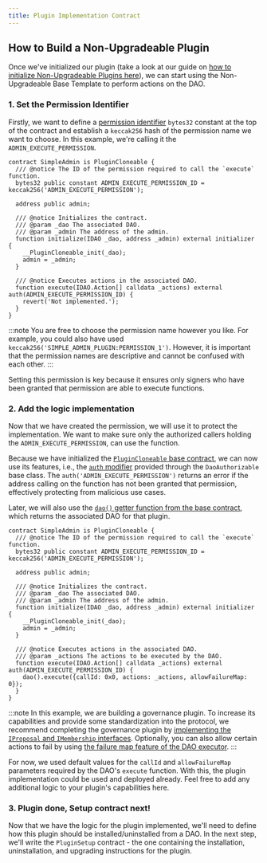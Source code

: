 ```yaml
---
title: Plugin Implementation Contract
---
```


## How to Build a Non-Upgradeable Plugin

Once we've initialized our plugin (take a look at our guide on [how to initialize Non-Upgradeable Plugins here](./01-initialization.md)), we can start using the Non-Upgradeable Base Template to perform actions on the DAO.

### 1. Set the Permission Identifier

Firstly, we want to define a [permission identifier](../../../01-how-it-works/01-core/02-permissions/index.md#permission-identifiers) `bytes32` constant at the top of the contract and establish a `keccak256` hash of the permission name we want to choose. In this example, we're calling it the `ADMIN_EXECUTE_PERMISSION`.

```solidity
contract SimpleAdmin is PluginCloneable {
  /// @notice The ID of the permission required to call the `execute` function.
  bytes32 public constant ADMIN_EXECUTE_PERMISSION_ID = keccak256('ADMIN_EXECUTE_PERMISSION');

  address public admin;

  /// @notice Initializes the contract.
  /// @param _dao The associated DAO.
  /// @param _admin The address of the admin.
  function initialize(IDAO _dao, address _admin) external initializer {
    __PluginCloneable_init(_dao);
    admin = _admin;
  }

  /// @notice Executes actions in the associated DAO.
  function execute(IDAO.Action[] calldata _actions) external auth(ADMIN_EXECUTE_PERMISSION_ID) {
    revert('Not implemented.');
  }
}
```

:::note
You are free to choose the permission name however you like. For example, you could also have used `keccak256('SIMPLE_ADMIN_PLUGIN:PERMISSION_1')`. However, it is important that the permission names are descriptive and cannot be confused with each other.
:::

Setting this permission is key because it ensures only signers who have been granted that permission are able to execute functions.

### 2. Add the logic implementation

Now that we have created the permission, we will use it to protect the implementation. We want to make sure only the authorized callers holding the `ADMIN_EXECUTE_PERMISSION`, can use the function.

Because we have initialized the [`PluginCloneable` base contract](https://github.com/aragon/osx-commons/blob/develop/contracts/src/plugin/PluginCloneable.sol), we can now use its features, i.e., the [`auth` modifier](https://github.com/aragon/osx-commons/blob/1cf46ff15dbda8481f9ee37558e7ea8b257d51f2/contracts/src/permission/auth/DaoAuthorizable.sol#L30-L35) provided through the `DaoAuthorizable` base class. The `auth('ADMIN_EXECUTE_PERMISSION')` returns an error if the address calling on the function has not been granted that permission, effectively protecting from malicious use cases.

Later, we will also use the [`dao()` getter function from the base contract](https://github.com/aragon/osx-commons/blob/1cf46ff15dbda8481f9ee37558e7ea8b257d51f2/contracts/src/permission/auth/DaoAuthorizable.sol#L24-L28), which returns the associated DAO for that plugin.

```solidity
contract SimpleAdmin is PluginCloneable {
  /// @notice The ID of the permission required to call the `execute` function.
  bytes32 public constant ADMIN_EXECUTE_PERMISSION_ID = keccak256('ADMIN_EXECUTE_PERMISSION');

  address public admin;

  /// @notice Initializes the contract.
  /// @param _dao The associated DAO.
  /// @param _admin The address of the admin.
  function initialize(IDAO _dao, address _admin) external initializer {
    __PluginCloneable_init(_dao);
    admin = _admin;
  }

  /// @notice Executes actions in the associated DAO.
  /// @param _actions The actions to be executed by the DAO.
  function execute(IDAO.Action[] calldata _actions) external auth(ADMIN_EXECUTE_PERMISSION_ID) {
    dao().execute({callId: 0x0, actions: _actions, allowFailureMap: 0});
  }
}
```

:::note
In this example, we are building a governance plugin. To increase its capabilities and provide some standardization into the protocol, we recommend completing the governance plugin by [implementing the `IProposal` and `IMembership` interfaces](../05-governance-plugins/index.md).
Optionally, you can also allow certain actions to fail by using [the failure map feature of the DAO executor](../../../01-how-it-works/01-core/01-dao/01-actions.md#allowing-for-failure).
:::

For now, we used default values for the `callId` and `allowFailureMap` parameters required by the DAO's `execute` function. With this, the plugin implementation could be used and deployed already. Feel free to add any additional logic to your plugin's capabilities here.

### 3. Plugin done, Setup contract next!

Now that we have the logic for the plugin implemented, we'll need to define how this plugin should be installed/uninstalled from a DAO. In the next step, we'll write the `PluginSetup` contract - the one containing the installation, uninstallation, and upgrading instructions for the plugin.
